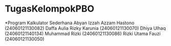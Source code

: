 # TugasKelompokPBO
*Program Kalkulator Sederhana
    Abyan Izzah Azzam Hastono   (24060121130082)
    Daffa Aulia Rizky Karunia   (24060121130070)
    Dhiya Ulhaq                 (24060121140134)
    Muhammad Rizki              (24060121130086)
    Rizki Utama Fauzi           (24060121130050)
